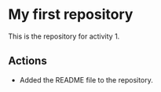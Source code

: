 # My first repository

This is the repository for activity 1.

## Actions

- Added the README file to the repository.
  
